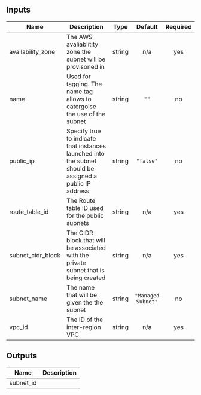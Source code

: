 <!-- BEGINNING OF PRE-COMMIT-TERRAFORM DOCS HOOK -->
## Inputs

| Name | Description | Type | Default | Required |
|------|-------------|:----:|:-----:|:-----:|
| availability\_zone | The AWS avaliablitity zone the subnet will be provisoned in | string | n/a | yes |
| name | Used for tagging. The name tag allows to catergoise the use of the subnet | string | `""` | no |
| public\_ip | Specify true to indicate that instances launched into the subnet should be assigned a public IP address | string | `"false"` | no |
| route\_table\_id | The Route table ID used for the public subnets | string | n/a | yes |
| subnet\_cidr\_block | The CIDR block that will be associated with the private subnet that is being created | string | n/a | yes |
| subnet\_name | The name that will be given the the subnet | string | `"Managed Subnet"` | no |
| vpc\_id | The ID of the inter-region VPC | string | n/a | yes |

## Outputs

| Name | Description |
|------|-------------|
| subnet\_id |  |

<!-- END OF PRE-COMMIT-TERRAFORM DOCS HOOK -->
